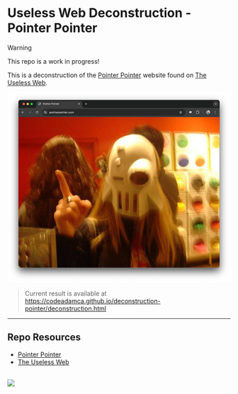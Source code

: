 # Useless Web Deconstruction - Pointer Pointer

> [!Warning]  
> This repo is a work in progress!

This is a deconstruction of the [Pointer Pointer](https://pointerpointer.com/) website found on [The Useless Web](https://theuselessweb.com/).

![Smash the Walls - The Useless Web](_readme/screenshot-pointer.png)

> Current result is available at  
> https://codeadamca.github.io/deconstruction-pointer/deconstruction.html

---

## Repo Resources

- [Pointer Pointer](https://pointerpointer.com/)
- [The Useless Web](https://theuselessweb.com/)

<br>
<a href="https://codeadam.ca">
<img src="https://cdn.codeadam.ca/images@1.0.0/codeadam-logo-coloured-horizontal.png" width="200">
</a>
